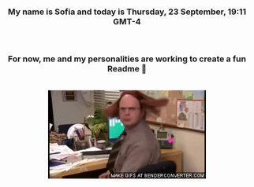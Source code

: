 


<div align="center">
<h3 >My name is Sofia and today is Thursday, 23 September, 19:11 GMT-4</h3><br>
<h3 >For now, me and my personalities are working to create a fun Readme 👋
</h3><br>
<img src='img/dwight.gif' alt='working...'/>
</div>
